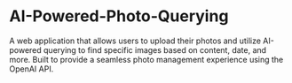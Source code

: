 # AI-Powered-Photo-Querying
A web application that allows users to upload their photos and utilize AI-powered querying to find specific images based on content, date, and more. Built to provide a seamless photo management experience using the OpenAI API.
